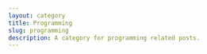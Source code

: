 ```yaml
---
layout: category
title: Programming
slug: programming
description: A category for programming related posts.
---
```

